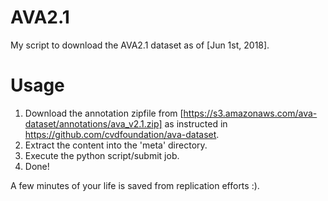 # AVA2.1
My script to download the AVA2.1 dataset as of [Jun 1st, 2018].

# Usage
1. Download the annotation zipfile from [https://s3.amazonaws.com/ava-dataset/annotations/ava_v2.1.zip] as instructed in https://github.com/cvdfoundation/ava-dataset.
2. Extract the content into the 'meta' directory.
3. Execute the python script/submit job.
4. Done!

A few minutes of your life is saved from replication efforts :).
